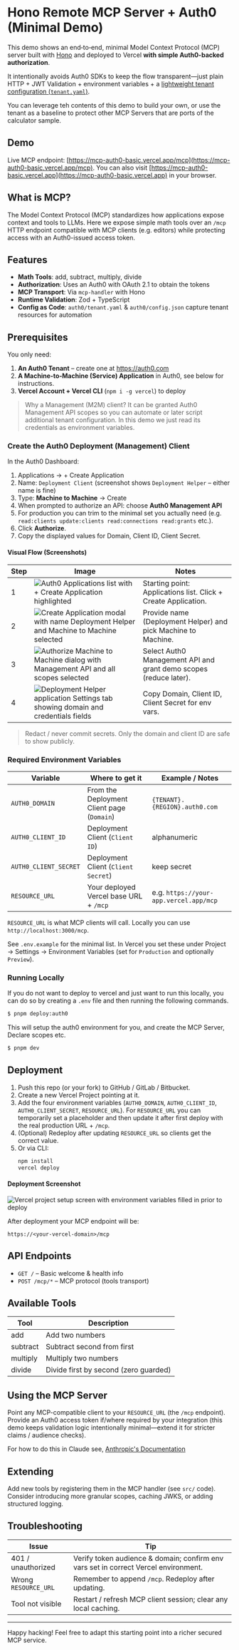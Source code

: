 # Hono Remote MCP Server + Auth0 (Minimal Demo)

This demo shows an end‑to‑end, minimal Model Context Protocol (MCP) server built with [Hono](https://hono.dev/) and deployed to Vercel **with simple Auth0-backed authorization**. 

It intentionally avoids Auth0 SDKs to keep the flow transparent—just plain HTTP + JWT Validation + environment variables + a [lightweight tenant configuration (`tenant.yaml`)](./auth0/tenant.yaml).

You can leverage teh contents of this demo to build your own, or use the tenant as a baseline to protect other MCP Servers that are ports of the calculator sample.

## Demo

Live MCP endpoint: [https://mcp-auth0-basic.vercel.app/mcp](https://mcp-auth0-basic.vercel.app/mcp). You can also visit [https://mcp-auth0-basic.vercel.app](https://mcp-auth0-basic.vercel.app) in your browser.

## What is MCP?
The Model Context Protocol (MCP) standardizes how applications expose context and tools to LLMs. Here we expose simple math tools over an `/mcp` HTTP endpoint compatible with MCP clients (e.g. editors) while protecting access with an Auth0-issued access token.

## Features

- **Math Tools**: add, subtract, multiply, divide
- **Authorization**: Uses an Auth0 with OAuth 2.1 to obtain the tokens
- **MCP Transport**: Via `mcp-handler` with Hono
- **Runtime Validation**: Zod + TypeScript
- **Config as Code**: `auth0/tenant.yaml` & `auth0/config.json` capture tenant resources for automation


## Prerequisites

You only need:

1. **An Auth0 Tenant** – create one at https://auth0.com 
2. **A Machine‑to‑Machine (Service) Application** in Auth0, see below for instructions.
3. **Vercel Account + Vercel CLI** (`npm i -g vercel`) to deploy

> Why a Management (M2M) client? It can be granted Auth0 Management API scopes so you can automate or later script additional tenant configuration. In this demo we just read its credentials as environment variables.

### Create the Auth0 Deployment (Management) Client

In the Auth0 Dashboard:

1. Applications → + Create Application
2. Name: `Deployment Client` (screenshot shows `Deployment Helper` – either name is fine)
3. Type: **Machine to Machine** → Create
4. When prompted to authorize an API: choose **Auth0 Management API**
5. For production you can trim to the minimal set you actually need (e.g. `read:clients update:clients read:connections read:grants` etc.).
6. Click **Authorize**.
7. Copy the displayed values for Domain, Client ID, Client Secret.

#### Visual Flow (Screenshots)

| Step | Image | Notes |
|------|-------|-------|
| 1 | ![Auth0 Applications list with + Create Application highlighted](./screenshots/create-client-0.png) | Starting point: Applications list. Click + Create Application. |
| 2 | ![Create Application modal with name Deployment Helper and Machine to Machine selected](./screenshots/create-client-1.png) | Provide name (Deployment Helper) and pick Machine to Machine. |
| 3 | ![Authorize Machine to Machine dialog with Management API and all scopes selected](./screenshots/create-client-2.png) | Select Auth0 Management API and grant demo scopes (reduce later). |
| 4 | ![Deployment Helper application Settings tab showing domain and credentials fields](./screenshots/create-client-3.png) | Copy Domain, Client ID, Client Secret for env vars. |

> Redact / never commit secrets. Only the domain and client ID are safe to show publicly.

### Required Environment Variables

| Variable | Where to get it | Example / Notes |
|----------|-----------------|-----------------|
| `AUTH0_DOMAIN` | From the Deployment Client page (`Domain`) | `{TENANT}.{REGION}.auth0.com` |
| `AUTH0_CLIENT_ID` | Deployment Client (`Client ID`) | alphanumeric |
| `AUTH0_CLIENT_SECRET` | Deployment Client (`Client Secret`) | keep secret |
| `RESOURCE_URL` | Your deployed Vercel base URL + `/mcp` | e.g. `https://your-app.vercel.app/mcp` |

`RESOURCE_URL` is what MCP clients will call. Locally you can use `http://localhost:3000/mcp`.

See `.env.example` for the minimal list. In Vercel you set these under Project → Settings → Environment Variables (set for `Production` and optionally `Preview`).


### Running Locally

If you do not want to deploy to vercel and just want to run this locally, you can do so by creating a `.env` file and then running the following commands.

```sh
$ pnpm deploy:auth0
```
This will setup the auth0 environment for you, and create the MCP Server, Declare scopes etc.

```sh
$ pnpm dev
```

## Deployment

1. Push this repo (or your fork) to GitHub / GitLab / Bitbucket.
2. Create a new Vercel Project pointing at it.
3. Add the four environment variables (`AUTH0_DOMAIN`, `AUTH0_CLIENT_ID`, `AUTH0_CLIENT_SECRET`, `RESOURCE_URL`). For `RESOURCE_URL` you can temporarily set a placeholder and then update it after first deploy with the real production URL + `/mcp`.
4. (Optional) Redeploy after updating `RESOURCE_URL` so clients get the correct value.
5. Or via CLI:
	```bash
	npm install
	vercel deploy
	```

#### Deployment Screenshot

![Vercel project setup screen with environment variables filled in prior to deploy](./screenshots/vercel-setup-1.png)

After deployment your MCP endpoint will be:

```
https://<your-vercel-domain>/mcp
```

## API Endpoints

- `GET /` – Basic welcome & health info
- `POST /mcp/*` – MCP protocol (tools transport)

## Available Tools

| Tool | Description |
|------|-------------|
| add | Add two numbers |
| subtract | Subtract second from first |
| multiply | Multiply two numbers |
| divide | Divide first by second (zero guarded) |

## Using the MCP Server

Point any MCP-compatible client to your `RESOURCE_URL` (the `/mcp` endpoint). Provide an Auth0 access token if/where required by your integration (this demo keeps validation logic intentionally minimal—extend it for stricter claims / audience checks).


For how to do this in Claude see, [Anthropic's Documentation](https://support.anthropic.com/en/articles/11175166-getting-started-with-custom-connectors-using-remote-mcp)

## Extending

Add new tools by registering them in the MCP handler (see `src/` code). Consider introducing more granular scopes, caching JWKS, or adding structured logging.

## Troubleshooting

| Issue | Tip |
|-------|-----|
| 401 / unauthorized | Verify token audience & domain; confirm env vars set in correct Vercel environment. |
| Wrong `RESOURCE_URL` | Remember to append `/mcp`. Redeploy after updating. |
| Tool not visible | Restart / refresh MCP client session; clear any local caching. |

---

Happy hacking! Feel free to adapt this starting point into a richer secured MCP service.
